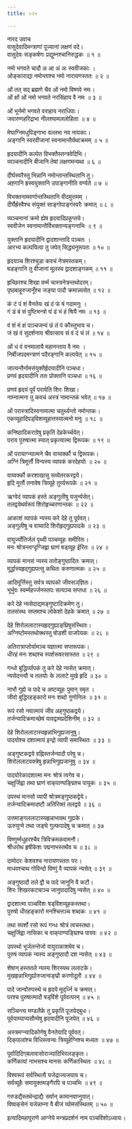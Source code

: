 ```yaml
---
title: ०२५

---
```

नारद उवाच  
वासुदेवादिमन्त्राणां पूज्यानां लक्षणं वदे।  
वासुदेवः सङ्कर्षणः प्रद्युम्नश्चानिरुद्धकः ॥ १ ॥  
  
नमो भगवते चादौ अ आ अं अः स्ववीजकाः ।  
ओङ्काराद्या नमोन्ताश्च नमो नारायणस्ततः ॥ २ ॥  
  
ओं तत् सद् ब्रह्मणे चैव ओं नमो विष्णवे नमः।  
ओं क्षों ओं नमो भगवते नरसिंहाय वै नमः ॥ ३ ॥  
  
ओं भूर्नमो भगवते वराहाय नराधिपाः।  
जवारुणहरिद्राभा नीलश्यामललोहिताः ॥ ४ ॥  
  
मेघाग्निमधुपिङ्गाभा वल्लभा नव नायकाः।  
अङ्गानि स्वरवीजानां स्वनामान्तैर्यथाक्रमम् ॥ ५ ॥  
  
हृदयादीनि कल्पेत विभक्तैस्तन्त्रवेदिभिः।  
व्यञ्चनादीनि बीजानि तेषां लक्षणमन्यथा ॥ ६ ॥  
  
दीर्घस्वरैस्तु भिन्नानि नमोन्तान्तस्थितानि तु।  
अह्गानि ह्रस्वयुक्तानि उपाङ्गानीति वर्ण्यते ॥ ७ ॥  
  
विभक्तनामवर्णान्तस्थितानि वीदमुत्तमम् ।  
दीर्घैर्ह्रस्वैश्च संयुक्तं साङ्गोपाङ्गंस्वरैः क्रमात् ॥ ८ ॥  
  
व्यञ्चनानां क्रमो ह्येष हृदयादिप्रकूप्तये।  
स्ववीजेन स्वनामान्तैर्विभक्तान्यङ्गनाभिः ॥ ९ ॥  
  
युक्तानि हृदयादीनि द्वादशान्तादि पञ्चतः ।  
आरभ्य कल्पयित्वा तु जपेत् सिद्ध्यनुरूपतः ॥ १० ॥  
  
हृदयञ्च शिरश्चुडा कवचं नेत्रमस्तकम्।  
षडङ्गानि तु वीजानां मूलस्य द्वादशाङ्गकम् ॥ ११ ॥  
  
हृच्छिरश्च शिखा वर्म्म चास्त्रनेत्रन्तथोदरम्।  
पृष्ठबाहूरुजानूँश्च जङ्घा पादौ क्रमान्न्यसेत् ॥ १२ ॥  
  
कं टं पं शं वैनतेयः खं ठं फं षं गदामनुः ।  
गं डं बं सं पुष्टिमन्त्रो घं ढं भं हं श्रियै नमः ॥ १३ ॥  
  
वं शं मं क्षं पाञ्चजन्यं छं तं पं कौस्तुभाय च।  
जं खं वं सुदर्शनाय श्रीवत्साय सं वं दं चं लं ॥ १४ ॥  
  
ओं धं वं वनमालायै महानन्ताय वै नमः ।  
निर्बीजपदमन्त्राणं पदैरङ्गानि कल्पयेत् ॥ १५ ॥  
  
जात्यन्तैर्नामसंयुक्तैर्हृदयादीनि पञ्चधा।  
प्रणवं हृदयादीनि ततः प्रोक्तानि पञ्चधा ॥ १६ ॥  
  
प्रणवं हृदयं पूर्वं परायेति शिरः शिखा।  
नाम्नात्मना तु कवचं अस्त्रं नामान्तकं भवेत् ॥ १७ ॥  
  
ओं परास्त्रादिस्वनामात्मा चतुर्थ्यन्तो नमोन्तकः।  
एकव्यूहादिपड्‌विशव्यूहात्तस्यात्मनो मनुः ॥ १८ ॥  
  
कनिष्ठादिकराग्रेषु प्रकृतिं देहकेर्च्चयेत्।  
पराय पुरुषात्मा स्यात् प्रकृत्यात्मा द्विरूपकः ॥ १९ ॥  
  
ओं परायाग्न्यात्मने चैव वाय्वर्क्कौ च द्विरूपकः।  
अग्निं त्रिमूर्त्तौ विन्यस्य व्यापकं करदेहयोः ॥ २० ॥  
  
वाय्वर्क्कौ करशाखासु सव्येतरकरद्वये।  
हृदि मूर्त्तौ तनावेष त्रिव्यूहे तुर्य्यरूपके ॥ २१ ॥  
  
ऋग्वेदं व्यापकं हस्ते अङ्गुलीषु यजुर्न्यसेत्।  
तलद्वयेथर्वरूपं शिरोहृच्चरणान्तकः ॥ २२ ॥  
  
आकाशं व्यापकं न्यस्य करे देहे तु पूर्ववत्।  
अङ्गुलीषु च वाय्वादि शिरोहृद्‌गुह्यपादके ॥ २३ ॥  
  
वायुर्ज्योतिर्जलं पृथ्वी पञ्चव्यूहः समीरितः।  
मनः श्रोत्रन्त्वग्दृग्जिह्वा घ्राणं षड्‌व्यूह ईरितः ॥ २४ ॥  
  
व्यापकं मानसं न्यस्य ततोङ्गुष्ठादितः क्रमात्।  
मूर्द्धास्यहृद्‌गुह्यपत्सु कथितः करुणात्मकः ॥ २५ ॥  
  
आदिमूर्त्तिस्तु सर्वत्र व्यापको जीवसञ्‌ज्ञितः।  
भूर्भुवः स्वर्म्महर्ज्जनस्तपः सत्यञ्च सप्तधा ॥ २६ ॥  
  
करे देहे न्यसेदाद्यमङ्गुष्टादिक्रमेण तु।  
तलसंस्थः सप्तमश्च लोकेशो देहके क्रमात् ॥ २७ ॥  
  
देहे शिरोललाटास्यहृद्‌गुह्याङ्‌घ्रिषुसंस्थितः।  
अग्निष्टोमस्तथोक्थस्तु षोडशी वाजपेयकः ॥ २८ ॥  
  
अतिरात्राप्तोर्यामञ्च यज्ञात्मा सप्तरूपकः।  
धीरहं मनः शब्दश्च स्पर्शरूषरसास्तत ॥ २९ ॥  
  
गन्धो बुद्धिर्व्यापकं तु करे देहे न्यसेत् क्रमात्।  
न्यसेदन्त्यौ च तलयोः के ललाटे मुखे हृदि ॥ ३० ॥  
  
नाभौ गुह्ये च पादे च अष्टव्यूहः पुमान् स्मृत ।  
जीवो बुद्धिरहङ्कारो मनः शब्दो गुणोनिलः ॥ ३१ ॥  
  
रूपं रसो नवात्मायं जीव अह्‌गुष्ठकद्वये।  
तर्जन्यादिक्रमाच्छेषं यावद्वामप्रदेशिनीम् ॥ ३२ ॥  
  
देहे शिरोललाटास्यहृन्नाभिगुह्यजानुषु।  
पादयोश्च दशात्मायं इन्द्रो व्यापी समास्थितः ॥ ३३ ॥  
  
अङ्‌गुष्टकद्वये वह्निस्तर्जन्यादौ परेषु च।  
शिरोललाटवक्त्रेषु हृन्नाभिगुह्यजानुषु ॥ ३४ ॥  
  
पादयोरेकादशात्मा मनः श्रोत्रं त्वगेव च।  
चक्षुर्जिह्वा तथा घ्राणं वाक्‌पाण्घङ्घ्रिश्च पायुकः ॥ ३५ ॥  
  
उपस्थं मानसो व्यापी श्रोत्रमङ्गुष्ठकद्वेये।  
तर्जन्यादिक्रमादष्टौ अतिरिक्तं तलद्वये ॥ ३६ ॥  
  
उत्तमाङ्गललाटास्यहृन्नाभावथ गुह्यके।  
ऊरुयुग्मे तथा जङ्घे गुल्फपादेषु च क्रमात् ॥ ३७  
  
विष्णुर्म्मधुहरश्चैव त्रिविक्रमकवामनौ।  
श्रीधरोथ हृषीकेशः पद्मनाभस्तथैव च ॥ ३८ ॥  
  
दामोदरः केशवश्च नारायणस्ततः परः।  
माधवश्चाथ गोविन्दो विष्णुं वै व्यापकं न्यसेत् ॥ ३९ ॥  
  
अङ्‌गुष्ठादौ तले द्वौ च पादे जानुनि वै कटौ।  
शिरः शिखरकट्याञ्च जानुपादादिषु न्यसेत् ॥ ४० ॥  
  
द्वादशात्मा पञ्चविंशः षड्‌विंशव्यूहकस्तथा।  
पुरुषो धीरहङ्कारो मनश्चित्तञ्च शब्दकः ॥ ४१ ॥  
  
तथा स्पर्शो रसो रूपं गन्धः श्रोत्रं त्वचस्तथा।  
चक्षुर्जिह्वा नासिका च वाक्‌पाण्यङ्घ्रिश्च पायवः ॥ ४२ ॥  
  
उपस्थो भूर्जलन्तेजो वायुराकाशमेव च।  
पुरुषं व्यापकं न्यस्य अङ्गुष्ठादौ दश न्यसेत् ॥ ४३ ॥  
  
शेषान् हस्ततले न्यस्य शिरस्यथ ललाटके।  
मुखहृन्नाभिगुह्योरुजान्वङ्घ्रौ करणोदूतौ ॥ ४४ ॥  
  
पादे जान्वोरुपस्थे च हृदये मूद्‌र्ध्नि च क्रमात्।  
परश्च पुरुषात्मादौ षड्‌विंशे पूर्ववत्परम् ॥ ४५ ॥  
  
सञ्चिन्त्य मण्डलैके तु प्रकृतिं पूजयेद्‌बुधः।  
पूर्वयाम्याप्यसौम्येषु हृदयादीनि पूजयेत् ॥ ४६ ॥  
  
अस्त्रमग्न्यादिकोणेषु वैनतेयादि पूर्ववत्।  
दिक्‌पालांश्च विधिस्त्वन्यः त्रिव्यूहेग्निश्च मध्यतः ॥ ४७ ॥  
  
पूर्वादिदिग्‌बलावासोराज्यादिभिरलङ्‌कृतः।  
कर्णिकायां नाभसश्च मानसः कर्णिकास्थितः ॥ ४८ ॥  
  
विश्वरूपं सर्वस्थित्यै यजेद्राज्यजयाय च।  
सर्वव्यूहैः समायुक्तमङ्गैरपि च पञ्चभिः ॥ ४९ ॥  
  
गरुडद्यैस्तथेन्द्राद्यैः सर्वान् कामानवाप्नुयात्।  
विष्वक्‌सेनं यजेन्नाम्ना वै बीजं व्योमसंस्थितम् ॥ ५० ॥  
  
इत्यादिमहापुराणे आग्नेये मन्त्रप्रदर्शनं नाम पञ्चविंशोऽध्यायः।